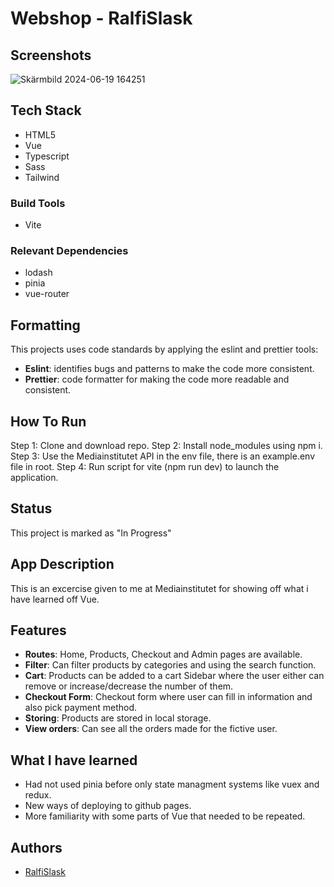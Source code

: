 # Webshop - RalfiSlask

## Screenshots

![Skärmbild 2024-06-19 164251](https://github.com/Medieinstitutet/the-webshop-RalfiSlask/assets/112242026/658decff-b41e-4bb7-b87d-eb64b479c77a)

## Tech Stack

- HTML5
- Vue
- Typescript
- Sass
- Tailwind

### Build Tools

- Vite

### Relevant Dependencies

- lodash
- pinia
- vue-router

## Formatting

This projects uses code standards by applying the eslint and prettier tools:

- **Eslint**: identifies bugs and patterns to make the code more consistent.
- **Prettier**: code formatter for making the code more readable and consistent.

## How To Run

Step 1: Clone and download repo.
Step 2: Install node_modules using npm i.
Step 3: Use the Mediainstitutet API in the env file, there is an example.env file in root.
Step 4: Run script for vite (npm run dev) to launch the application.

## Status

This project is marked as "In Progress"

## App Description

This is an excercise given to me at Mediainstitutet for showing off what i have learned off Vue. 

## Features

- **Routes**: Home, Products, Checkout and Admin pages are available.
- **Filter**: Can filter products by categories and using the search function.
- **Cart**: Products can be added to a cart Sidebar where the user either can remove or increase/decrease the number of them.
- **Checkout Form**: Checkout form where user can fill in information and also pick payment method.
- **Storing**: Products are stored in local storage.
- **View orders**: Can see all the orders made for the fictive user.

## What I have learned

- Had not used pinia before only state managment systems like vuex and redux.
- New ways of deploying to github pages.
- More familiarity with some parts of Vue that needed to be repeated. 

## Authors

- [RalfiSlask](https://github.com/RalfiSlask)
